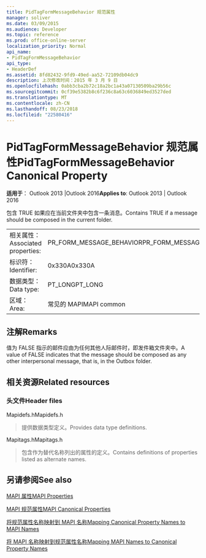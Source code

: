 ```yaml
---
title: PidTagFormMessageBehavior 规范属性
manager: soliver
ms.date: 03/09/2015
ms.audience: Developer
ms.topic: reference
ms.prod: office-online-server
localization_priority: Normal
api_name:
- PidTagFormMessageBehavior
api_type:
- HeaderDef
ms.assetid: 8fd82432-9fd9-49ed-aa52-72109db04dc9
description: 上次修改时间：2015 年 3 月 9 日
ms.openlocfilehash: 0abb3cba2b72c18a2bc1a43a07130509ba29b56c
ms.sourcegitcommit: 0cf39e5382b8c6f236c8a63c6036849ed3527ded
ms.translationtype: MT
ms.contentlocale: zh-CN
ms.lasthandoff: 08/23/2018
ms.locfileid: "22580416"
---
```

# <a name="pidtagformmessagebehavior-canonical-property"></a><span data-ttu-id="ba133-103">PidTagFormMessageBehavior 规范属性</span><span class="sxs-lookup"><span data-stu-id="ba133-103">PidTagFormMessageBehavior Canonical Property</span></span>

  
  
<span data-ttu-id="ba133-104">**适用于**： Outlook 2013 |Outlook 2016</span><span class="sxs-lookup"><span data-stu-id="ba133-104">**Applies to**: Outlook 2013 | Outlook 2016</span></span> 
  
<span data-ttu-id="ba133-105">包含 TRUE 如果应在当前文件夹中包含一条消息。</span><span class="sxs-lookup"><span data-stu-id="ba133-105">Contains TRUE if a message should be composed in the current folder.</span></span> 
  
|||
|:-----|:-----|
|<span data-ttu-id="ba133-106">相关属性：</span><span class="sxs-lookup"><span data-stu-id="ba133-106">Associated properties:</span></span>  <br/> |<span data-ttu-id="ba133-107">PR_FORM_MESSAGE_BEHAVIOR</span><span class="sxs-lookup"><span data-stu-id="ba133-107">PR_FORM_MESSAGE_BEHAVIOR</span></span>  <br/> |
|<span data-ttu-id="ba133-108">标识符：</span><span class="sxs-lookup"><span data-stu-id="ba133-108">Identifier:</span></span>  <br/> |<span data-ttu-id="ba133-109">0x330A</span><span class="sxs-lookup"><span data-stu-id="ba133-109">0x330A</span></span>  <br/> |
|<span data-ttu-id="ba133-110">数据类型：</span><span class="sxs-lookup"><span data-stu-id="ba133-110">Data type:</span></span>  <br/> |<span data-ttu-id="ba133-111">PT_LONG</span><span class="sxs-lookup"><span data-stu-id="ba133-111">PT_LONG</span></span>  <br/> |
|<span data-ttu-id="ba133-112">区域：</span><span class="sxs-lookup"><span data-stu-id="ba133-112">Area:</span></span>  <br/> |<span data-ttu-id="ba133-113">常见的 MAPI</span><span class="sxs-lookup"><span data-stu-id="ba133-113">MAPI common</span></span>  <br/> |
   
## <a name="remarks"></a><span data-ttu-id="ba133-114">注解</span><span class="sxs-lookup"><span data-stu-id="ba133-114">Remarks</span></span>

<span data-ttu-id="ba133-115">值为 FALSE 指示的邮件应由为任何其他人际邮件时，即发件箱文件夹中。</span><span class="sxs-lookup"><span data-stu-id="ba133-115">A value of FALSE indicates that the message should be composed as any other interpersonal message, that is, in the Outbox folder.</span></span> 
  
## <a name="related-resources"></a><span data-ttu-id="ba133-116">相关资源</span><span class="sxs-lookup"><span data-stu-id="ba133-116">Related resources</span></span>

### <a name="header-files"></a><span data-ttu-id="ba133-117">头文件</span><span class="sxs-lookup"><span data-stu-id="ba133-117">Header files</span></span>

<span data-ttu-id="ba133-118">Mapidefs.h</span><span class="sxs-lookup"><span data-stu-id="ba133-118">Mapidefs.h</span></span>
  
> <span data-ttu-id="ba133-119">提供数据类型定义。</span><span class="sxs-lookup"><span data-stu-id="ba133-119">Provides data type definitions.</span></span>
    
<span data-ttu-id="ba133-120">Mapitags.h</span><span class="sxs-lookup"><span data-stu-id="ba133-120">Mapitags.h</span></span>
  
> <span data-ttu-id="ba133-121">包含作为替代名称列出的属性的定义。</span><span class="sxs-lookup"><span data-stu-id="ba133-121">Contains definitions of properties listed as alternate names.</span></span>
    
## <a name="see-also"></a><span data-ttu-id="ba133-122">另请参阅</span><span class="sxs-lookup"><span data-stu-id="ba133-122">See also</span></span>



[<span data-ttu-id="ba133-123">MAPI 属性</span><span class="sxs-lookup"><span data-stu-id="ba133-123">MAPI Properties</span></span>](mapi-properties.md)
  
[<span data-ttu-id="ba133-124">MAPI 规范属性</span><span class="sxs-lookup"><span data-stu-id="ba133-124">MAPI Canonical Properties</span></span>](mapi-canonical-properties.md)
  
[<span data-ttu-id="ba133-125">将规范属性名称映射到 MAPI 名称</span><span class="sxs-lookup"><span data-stu-id="ba133-125">Mapping Canonical Property Names to MAPI Names</span></span>](mapping-canonical-property-names-to-mapi-names.md)
  
[<span data-ttu-id="ba133-126">将 MAPI 名称映射到规范属性名称</span><span class="sxs-lookup"><span data-stu-id="ba133-126">Mapping MAPI Names to Canonical Property Names</span></span>](mapping-mapi-names-to-canonical-property-names.md)

